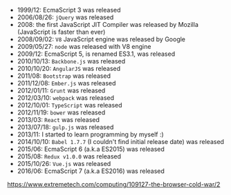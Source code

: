 - 1999/12: EcmaScript 3 was released
- 2006/08/26: `jQuery` was released
- 2008: the first JavaScript JIT Compiler was released by Mozilla (JavaScript is faster than ever)
- 2008/09/02: `V8` JavaScript engine was released by Google
- 2009/05/27: `node` was released with V8 engine
- 2009/12: EcmaScript 5, is renamed ES3.1, was released
- 2010/10/13: `Backbone.js` was released
- 2010/10/20: `AngularJS` was released
- 2011/08: `Bootstrap` was released
- 2011/12/08: `Ember.js` was released
- 2012/01/11: `Grunt` was released
- 2012/03/10: `webpack` was released
- 2012/10/01: `TypeScript` was released
- 2012/11/19: `bower` was released
- 2013/03: `React` was released
- 2013/07/18: `gulp.js` was released
- 2013/11: I started to learn programming by myself :)
- 2014/10/10: `Babel 1.7.7` (I couldn't find initial release date) was released
- 2015/06: EcmaScript 6 (a.k.a ES2015) was released
- 2015/08: `Redux v1.0.0` was released
- 2015/10/26: `Vue.js` was released
- 2016/06: EcmaScript 7 (a.k.a ES2016) was released


https://www.extremetech.com/computing/109127-the-browser-cold-war/2
